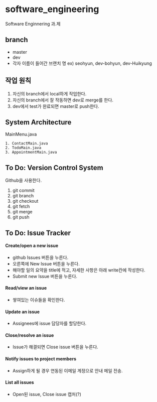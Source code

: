 # software_engineering
Software Enginnering 과.제

## branch
- master
- dev 
- 각자 이름이 들어간 브랜치 명 ex) seohyun, dev-bohyun, dev-Huikyung



## 작업 원칙
1. 자신의 branch에서 local하게 작업한다. 
2. 자신의 branch에서 잘 작동하면 dev로 merge를 한다.
3. dev에서 test가 완료되면 master로 push한다.



## System Architecture

MainMenu.java

 	1. ContactMain.java
 	2. TodoMain.java
 	3. AppointmentMain.java



## To Do: Version Control System
Github을 사용한다.
1. git commit
2. git branch
3. git checkout
4. git fetch
5. git merge
6. git push



## To Do: Issue Tracker
#### Create/open a new issue

- github Issues 버튼을 누른다.
- 오른쪽에 New Issue 버튼을 누른다.
- 해야할 일의 요약을 title에 적고, 자세한 사항은 아래 write칸에 작성한다.
- Submit new Issue 버튼을 누른다.



#### Read/view an issue

- 쌓여있는 이슈들을 확인한다.



#### Update an issue

- Assignees에 issue 담당자를 할당한다.



#### Close/resolve an issue

- Issue가 해결되면 Close issue 버튼을 누른다.



#### Notify issues to project members

- Assign하게 될 경우 연동된 이메일 계정으로 안내 메일 전송.



#### List all issues

- Open된 issue, Close issue 캡처(?)
